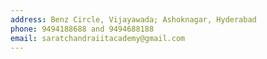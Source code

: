 ```yaml
---
address: Benz Circle, Vijayawada; Ashoknagar, Hyderabad
phone: 9494188688 and 9494688188
email: saratchandraiitacademy@gmail.com
---
```


